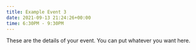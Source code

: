 ```yaml
---
title: Example Event 3
date: 2021-09-13 21:24:26+00:00
time: 6:30PM - 9:30PM
---
```

These are the details of your event. You can put whatever you want here. 
